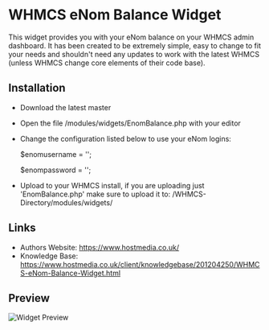 # WHMCS eNom Balance Widget

This widget provides you with your eNom balance on your WHMCS admin dashboard. It has been created to be extremely simple, easy to change to fit your needs and shouldn't need any updates to work with the latest WHMCS (unless WHMCS change core elements of their code base).

## Installation
* Download the latest master
* Open the file /modules/widgets/EnomBalance.php with your editor
* Change the configuration listed below to use your eNom logins:

  $enomusername = '';

  $enompassword = '';

* Upload to your WHMCS install, if you are uploading just 'EnomBalance.php' make sure to upload it to: /WHMCS-Directory/modules/widgets/

## Links
* Authors Website: https://www.hostmedia.co.uk/
* Knowledge Base: https://www.hostmedia.co.uk/client/knowledgebase/201204250/WHMCS-eNom-Balance-Widget.html

## Preview
![Widget Preview](https://www.hostmedia.co.uk/resources/images/knowledgebase/whmcs-enom-balance-widget.png)
